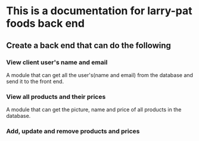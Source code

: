# This is a documentation for larry-pat foods back end

## Create a back end that can do the following

### View client user's name and email

A module that can get all the user's(name and email) from the database and send it to the front end.

### View all products and their prices

A module that can get the picture, name and price of all products in the database.

### Add, update and remove products and prices
